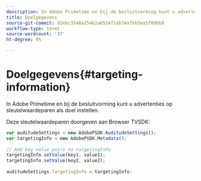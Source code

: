 ```yaml
---
description: In Adobe Primetime en bij de besluitvorming kunt u advertenties op sleutelwaardeparen als doel instellen.
title: Doelgegevens
source-git-commit: 02ebc3548a254b2a6554f1ab34afbb3ea5f09bb8
workflow-type: tm+mt
source-wordcount: '37'
ht-degree: 0%

---
```


# Doelgegevens{#targeting-information}

In Adobe Primetime en bij de besluitvorming kunt u advertenties op sleutelwaardeparen als doel instellen.

Deze sleutelwaardeparen doorgeven aan Browser TVSDK:

```js
var auditudeSettings = new AdobePSDK.AuditudeSettings(); 
var targetingInfo = new AdobePSDK.Metadata(); 
 
// Add key value pairs to targetingInfo 
targetingInfo.setValue(key1, value1); 
targetingInfo.setValue(key2, value2); 
 
auditudeSettings.targetingInfo = targetingInfo;
```
